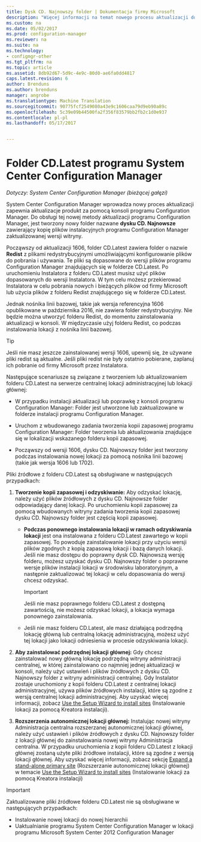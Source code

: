 ```yaml
---
title: Dysk CD. Najnowszy folder | Dokumentacja firmy Microsoft
description: "Więcej informacji na temat nowego procesu aktualizacji dostarcza aktualizacje do produkt za pomocą konsoli programu Configuration Manager."
ms.custom: na
ms.date: 05/02/2017
ms.prod: configuration-manager
ms.reviewer: na
ms.suite: na
ms.technology:
- configmgr-other
ms.tgt_pltfrm: na
ms.topic: article
ms.assetid: 8db92d67-5d9c-4e9c-80d0-ae6fa0dd4817
caps.latest.revision: 6
author: Brenduns
ms.author: brenduns
manager: angrobe
ms.translationtype: Machine Translation
ms.sourcegitcommit: 90775fcf2549080a43e9c1606caa79d9eb90a89c
ms.openlocfilehash: 5c39e09b44500fa2f356f83579bb2fb2c1d0e937
ms.contentlocale: pl-pl
ms.lasthandoff: 05/17/2017


---
```

# <a name="the-cdlatest-folder-for-system-center-configuration-manager"></a>Folder CD.Latest programu System Center Configuration Manager

*Dotyczy: System Center Configuration Manager (bieżącej gałęzi)*

System Center Configuration Manager wprowadza nowy proces aktualizacji zapewnia aktualizacje produkt za pomocą konsoli programu Configuration Manager. Do obsługi tej nowej metody aktualizacji programu Configuration Manager, jest tworzony nowy folder nazwane **dysku CD. Najnowsze** zawierający kopię plików instalacyjnych programu Configuration Manager zaktualizowanej wersji witryny.  

Począwszy od aktualizacji 1606, folder CD.Latest zawiera folder o nazwie **Redist** z plikami redystrybucyjnymi umożliwiającymi konfigurowanie plików do pobrania i używania. Te pliki są dopasowane do wersji plików programu Configuration Manager znajdujących się w folderze CD.Latest. Po uruchomieniu Instalatora z folderu CD.Latest musisz użyć plików dopasowanych do wersji Instalatora. W tym celu możesz przekierować Instalatora w celu pobrania nowych i bieżących plików od firmy Microsoft lub użycia plików z folderu Redist znajdującego się w folderze CD.Latest.

Jednak nośnika linii bazowej, takie jak wersja referencyjna 1606 opublikowane w października 2016, nie zawiera folder redystrybucyjny. Nie będzie można utworzyć folderu Redist, do momentu zainstalowania aktualizacji w konsoli. W międzyczasie użyj folderu Redist, co podczas instalowania lokacji z nośnika linii bazowej.  

> [!TIP]
> Jeśli nie masz jeszcze zainstalowanej wersji 1606, upewnij się, że używane pliki redist są aktualne. Jeśli pliki redist nie były ostatnio pobierane, zaplanuj ich pobranie od firmy Microsoft przez Instalatora.   

 Następujące scenariusze są związane z tworzeniem lub aktualizowaniem folderu CD.Latest na serwerze centralnej lokacji administracyjnej lub lokacji głównej:  

-   W przypadku instalacji aktualizacji lub poprawkę z konsoli programu Configuration Manager: Folder jest utworzone lub zaktualizowane w folderze instalacji programu Configuration Manager.  

-   Uruchom z wbudowanego zadania tworzenia kopii zapasowej programu Configuration Manager: Folder tworzenia lub aktualizowania znajdujące się w lokalizacji wskazanego folderu kopii zapasowej.  

-  Począwszy od wersji 1606, dysku CD. Najnowszy folder jest tworzony podczas instalowania nowej lokacji za pomocą nośnika linii bazowej (takie jak wersja 1606 lub 1702).

Pliki źródłowe z folderu CD.Latest są obsługiwane w następujących przypadkach:  

1.  **Tworzenie kopii zapasowej i odzyskiwanie:** Aby odzyskać lokację, należy użyć plików źródłowych z dysku CD. Najnowsze folder odpowiadający danej lokacji. Po uruchomieniu kopii zapasowej za pomocą wbudowanych witryny zadania tworzenia kopii zapasowej dysku CD. Najnowszy folder jest częścią kopii zapasowej.

    -   **Podczas ponownego instalowania lokacji w ramach odzyskiwania lokacji** jest ona instalowana z folderu CD.Latest zawartego w kopii zapasowej. To powoduje zainstalowanie lokacji przy użyciu wersji plików zgodnych z kopią zapasową lokacji i bazą danych lokacji.  Jeśli nie masz dostępu do poprawny dysk CD. Najnowszą wersję folderu, możesz uzyskać dysku CD. Najnowszy folder o poprawne wersje plików instalacji lokacji w środowisku laboratoryjnym, a następnie zaktualizować tej lokacji w celu dopasowania do wersji chcesz odzyskać.

        > [!IMPORTANT]  
        >  Jeśli nie masz poprawnego folderu CD.Latest z dostępną zawartością, nie możesz odzyskać lokacji, a lokacja wymaga ponownego zainstalowania.  

    -   Jeśli nie masz folderu CD.Latest, ale masz działającą podrzędną lokację główną lub centralną lokację administracyjną, możesz użyć tej lokacji jako lokacji odniesienia w procesie odzyskiwania lokacji.  

2.  **Aby zainstalować podrzędnej lokacji głównej:** Gdy chcesz zainstalować nowy główną lokację podrzędną witryny administracji centralnej, w której zainstalowano co najmniej jednej aktualizacji w konsoli, należy użyć ustawień i plików źródłowych z dysku CD. Najnowszy folder z witryny administracji centralnej. Gdy Instalator zostaje uruchomiony z kopii folderu CD.Latest z centralnej lokacji administracyjnej, używa plików źródłowych instalacji, które są zgodne z wersją centralnej lokacji administracyjnej. Aby uzyskać więcej informacji, zobacz [Use the Setup Wizard to install sites](../../../core/servers/deploy/install/use-the-setup-wizard-to-install-sites.md) (Instalowanie lokacji za pomocą Kreatora instalacji).  

3.  **Rozszerzenia autonomicznej lokacji głównej:** Instalując nowej witryny Administracja centralna rozszerzanej autonomicznej lokacji głównej, należy użyć ustawień i plików źródłowych z dysku CD. Najnowszy folder z lokacji głównej do zainstalowania nowej witryny Administracja centralna. W przypadku uruchomienia z kopii folderu CD.Latest z lokacji głównej zostaną użyte pliki źródłowe instalacji, które są zgodne z wersją lokacji głównej. Aby uzyskać więcej informacji, zobacz sekcję [Expand a stand-alone primary site](../../../core/servers/deploy/install/use-the-setup-wizard-to-install-sites.md#bkmk_expand) (Rozszerzanie autonomicznej lokacji głównej) w temacie [Use the Setup Wizard to install sites](../../../core/servers/deploy/install/use-the-setup-wizard-to-install-sites.md) (Instalowanie lokacji za pomocą Kreatora instalacji)

> [!IMPORTANT]  
>  Zaktualizowane pliki źródłowe folderu CD.Latest nie są obsługiwane w następujących przypadkach:  
>   
>  -   Instalowanie nowej lokacji do nowej hierarchii  
>  -   Uaktualnianie programu System Center Configuration Manager w lokacji programu Microsoft System Center 2012 Configuration Manager

